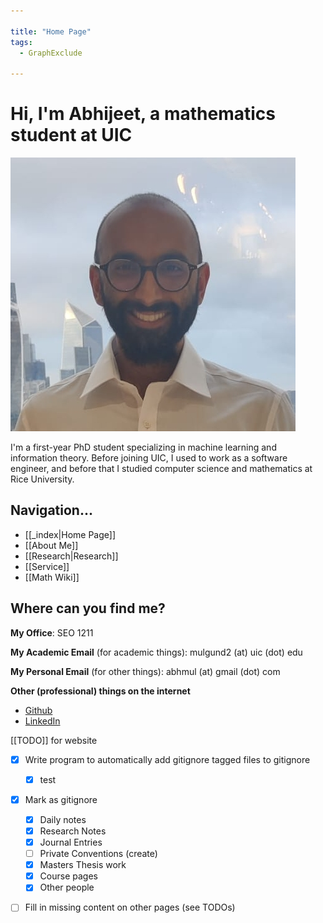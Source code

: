 ```yaml
---

title: "Home Page"
tags:
  - GraphExclude

---
```



# Hi, I'm Abhijeet, a mathematics student at UIC

![](attachments/website-picture.1.cropped.jpg)

I'm a first-year PhD student specializing in machine learning and information theory. Before joining UIC, I used to work as a software engineer, and before that I studied computer science and mathematics at Rice University.

## Navigation...
- [[_index|Home Page]]
- [[About Me]]
- [[Research|Research]]
- [[Service]]
- [[Math Wiki]]

## Where  can you find me?

**My Office**: SEO 1211

**My Academic Email** (for academic things): mulgund2 (at) uic (dot) edu

**My Personal Email** (for other things): abhmul (at) gmail (dot) com

**Other (professional) things on the internet**
- [Github](https://github.com/abhmul)
- [LinkedIn](https://www.linkedin.com/in/abhijeetmulgund/)

[[TODO]] for website
- [x] Write program to automatically add gitignore tagged files to gitignore
	- [x] test
- [x] Mark as gitignore
	- [x] Daily notes
	- [x] Research Notes
	- [x] Journal Entries
	- [ ] Private Conventions (create)
	- [x] Masters Thesis work
	- [x] Course pages
	- [x] Other people 
- [ ] Fill in missing content on other pages (see TODOs)


